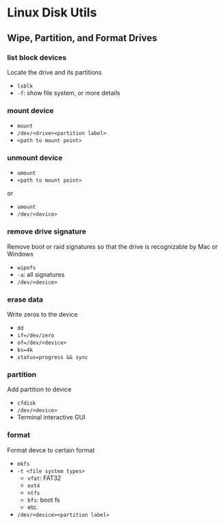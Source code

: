 # Linux Disk Utils

## Wipe, Partition, and Format Drives

### list block devices
Locate the drive and its partitions
* `lsblk`
* `-f`: show file system, or more details 

### mount device
* `mount`
* `/dev/<drive><partition label>`
* `<path to mount point>`

### unmount device
* `umount`
* `<path to mount point>`


or

* `umount`
* `/dev/<device>`

### remove drive signature
Remove boot or raid signatures so that the drive is recognizable by Mac or Windows
* `wipefs`
* `-a`: all signatures
* `/dev/<device>`

### erase data
Write zeros to the device
* `dd`
* `if=/dev/zero`
* `of=/dev/<device>`
* `bs=4k`
* `status=progress && sync`

### partition
Add partition to device
* `cfdisk`
* `/dev/<device>`
* Terminal interactive GUI

### format
Format devce to certain format
* `mkfs`
* `-t <file system types>`
  * `vfat`: FAT32
  * `ext4`
  * `ntfs`
  * `bfs`: boot fs
  * etc.
* `/dev/<device><partition label>` 

